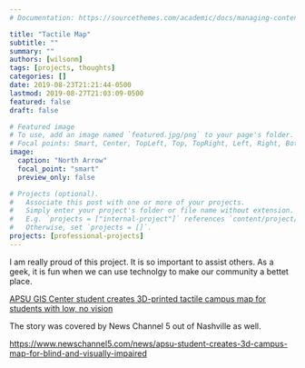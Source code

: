 ```yaml
---
# Documentation: https://sourcethemes.com/academic/docs/managing-content/

title: "Tactile Map"
subtitle: ""
summary: ""
authors: [wilsonm]
tags: [projects, thoughts]
categories: []
date: 2019-08-23T21:21:44-0500
lastmod: 2019-08-27T21:03:09-0500
featured: false
draft: false

# Featured image
# To use, add an image named `featured.jpg/png` to your page's folder.
# Focal points: Smart, Center, TopLeft, Top, TopRight, Left, Right, BottomLeft, Bottom, BottomRight.
image:
  caption: "North Arrow"
  focal_point: "smart"
  preview_only: false

# Projects (optional).
#   Associate this post with one or more of your projects.
#   Simply enter your project's folder or file name without extension.
#   E.g. `projects = ["internal-project"]` references `content/project/deep-learning/index.md`.
#   Otherwise, set `projects = []`.
projects: [professional-projects]
---
```

I am really proud of this project. It is so important to assist others. As a geek, it is fun when we can use technolgy to make our community a bettet place. 

[APSU GIS Center student creates 3D-printed tactile campus map for students with low, no vision](https://www.clarksvilleonline.com/2019/08/21/apsu-gis-center-student-creates-3d-printed-tactile-campus-map-for-students-with-low-no-vision/)

The story was covered by News Channel 5 out of Nashville as well. 

https://www.newschannel5.com/news/apsu-student-creates-3d-campus-map-for-blind-and-visually-impaired

